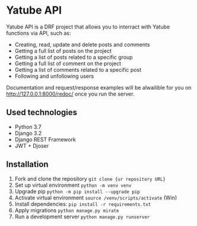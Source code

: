 # Yatube API
Yatube API is a DRF project that allows you to interract with Yatube functions via API, such as:

- Creating, read, update and delete posts and comments
- Getting a full list of posts on the project
- Getting a list of posts related to a specific group
- Getting a full list of comment on the project
- Getting a list of comments related to a specific post
- Following and unfollowing users

Documentation and request/response examples will be alwailible for you on http://127.0.0.1:8000/redoc/ once you run the server.

## Used technologies
- Python 3.7
- Django 3.2
- Django REST Framework
- JWT + Djoser

## Installation
1. Fork and clone the repository `git clone {ur repository URL}`
2. Set up virtual environment `python -m venv venv`
3. Upgrade pip `python -m pip install --upgrade pip`
4. Activate virtual environment `source /venv/scripts/activate` (Win)
5. Install dependencies: `pip install -r requirements.txt`
6. Apply migrations `python manage.py mirate`
7. Run a development server `python manage.py runserver` 
